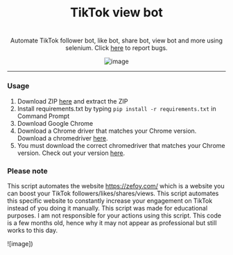 <br/>
<div align="center">
   
# TikTok view bot
<h1>
</h1>
Automate TikTok follower bot, like bot, share bot, view bot and more using selenium. Click <a href="https://github.com/">here</a> to report bugs.

![image]()
  
   
</div>   
 
   
-------------------------------------- 

### Usage 
 

1. Download ZIP <a href="https://github.com/">here</a> and extract the ZIP
2. Install requirements.txt by typing `pip install -r requirements.txt` in Command Prompt
3. Download Google Chrome
4. Download a Chrome driver that matches your Chrome version. Download a chromedriver <a href="https://chromedriver.chromium.org/downloads">here</a>.
5. You must download the correct chromedriver that matches your Chrome version. Check out your version <a href="https://www.google.com/chrome/update/">here</a>.

### Please note 

This script automates the website https://zefoy.com/ which is a website you can boost your TikTok followers/likes/shares/views. This script automates this specific website to constantly increase your engagement on TikTok instead of you doing it manually. This script was made for educational purposes. I am not responsible for your actions using this script. This code is a few months old, hence why it may not appear as professional but still works to this day.

 ![image])
